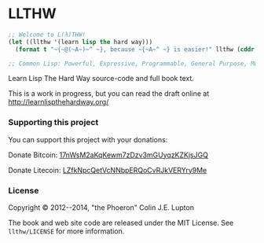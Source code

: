# LLTHW

```lisp
;; Welcome to L(λ)THW!
(let ((llthw '(learn lisp the hard way)))
  (format t "~{~@(~A~)~^ ~}, because ~{~A~^ ~} is easier!" llthw (cddr llthw)))

;; Common Lisp: Powerful, Expressive, Programmable, General Purpose, Multi-Paradigm.

```

Learn Lisp The Hard Way source-code and full book text.

This is a work in progress, but you can read the draft online at http://learnlispthehardway.org/

### Supporting this project

You can support this project with your donations:

Donate Bitcoin: [17nWsM2aKqKewm7zDzv3mGUyqzKZKjsJGQ](bitcoin:17nWsM2aKqKewm7zDzv3mGUyqzKZKjsJGQ)

Donate Litecoin: [LZfkNpcQetVcNNbpERQoCvRJkVERYry9Me](litecoin:LZfkNpcQetVcNNbpERQoCvRJkVERYry9Me)

### License

Copyright &copy; 2012--2014, "the Phoeron" Colin J.E. Lupton

The book and web site code are released under the MIT License.  See `llthw/LICENSE` for more information.
